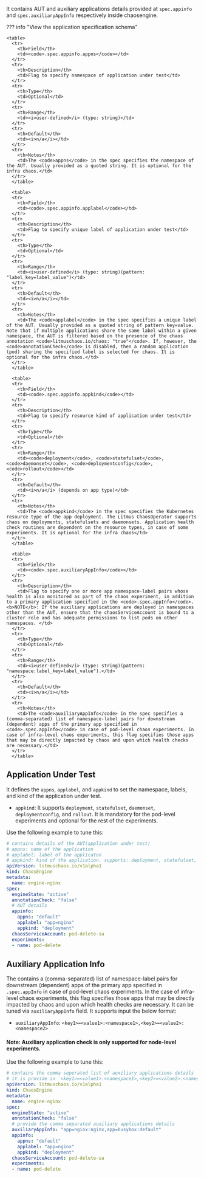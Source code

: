 It contains AUT and auxiliary applications details provided at `spec.appinfo` and `spec.auxiliaryAppInfo` respectively inside chaosengine.

??? info "View the application specification schema"

    <table>
      <tr>
        <th>Field</th>
        <td><code>.spec.appinfo.appns</code></td>
      </tr>
      <tr>
        <th>Description</th>
        <td>Flag to specify namespace of application under test</td>
      </tr>
      <tr>
        <th>Type</th>
        <td>Optional</td>
      </tr>
      <tr>
        <th>Range</th>
        <td><i>user-defined</i> (type: string)</td>
      </tr>
      <tr>
        <th>Default</th>
        <td><i>n/a</i></td>
      </tr>
      <tr>
        <th>Notes</th>
        <td>The <code>appns</code> in the spec specifies the namespace of the AUT. Usually provided as a quoted string. It is optional for the infra chaos.</td>
      </tr>
      </table>

      <table>
      <tr>
        <th>Field</th>
        <td><code>.spec.appinfo.applabel</code></td>
      </tr>
      <tr>
        <th>Description</th>
        <td>Flag to specify unique label of application under test</td>
      </tr>
      <tr>
        <th>Type</th>
        <td>Optional</td>
      </tr>
      <tr>
        <th>Range</th>
        <td><i>user-defined</i> (type: string)(pattern: "label_key=label_value")</td>
      </tr>
      <tr>
        <th>Default</th>
        <td><i>n/a</i></td>
      </tr>
      <tr>
        <th>Notes</th>
        <td>The <code>applabel</code> in the spec specifies a unique label of the AUT. Usually provided as a quoted string of pattern key=value. Note that if multiple applications share the same label within a given namespace, the AUT is filtered based on the presence of the chaos annotation <code>litmuschaos.io/chaos: "true"</code>. If, however, the <code>annotationCheck</code> is disabled, then a random application (pod) sharing the specified label is selected for chaos. It is optional for the infra chaos.</td>
      </tr>
      </table>

      <table>
      <tr>
        <th>Field</th>
        <td><code>.spec.appinfo.appkind</code></td>
      </tr>
      <tr>
        <th>Description</th>
        <td>Flag to specify resource kind of application under test</td>
      </tr>
      <tr>
        <th>Type</th>
        <td>Optional</td>
      </tr>
      <tr>
        <th>Range</th>
        <td><code>deployment</code>, <code>statefulset</code>, <code>daemonset</code>, <code>deploymentconfig</code>, <code>rollout</code></td>
      </tr>
      <tr>
        <th>Default</th>
        <td><i>n/a</i> (depends on app type)</td>
      </tr>
      <tr>
        <th>Notes</th>
        <td>The <code>appkind</code> in the spec specifies the Kubernetes resource type of the app deployment. The Litmus ChaosOperator supports chaos on deployments, statefulsets and daemonsets. Application health check routines are dependent on the resource types, in case of some experiments. It is optional for the infra chaos</td>
      </tr>
      </table>

      <table>
      <tr>
        <th>Field</th>
        <td><code>.spec.auxiliaryAppInfo</code></td>
      </tr>
      <tr>
        <th>Description</th>
        <td>Flag to specify one or more app namespace-label pairs whose health is also monitored as part of the chaos experiment, in addition to a primary application specified in the <code>.spec.appInfo</code>. <b>NOTE</b>: If the auxiliary applications are deployed in namespaces other than the AUT, ensure that the chaosServiceAccount is bound to a cluster role and has adequate permissions to list pods on other namespaces. </td>
      </tr>
      <tr>
        <th>Type</th>
        <td>Optional</td>
      </tr>
      <tr>
        <th>Range</th>
        <td><i>user-defined</i> (type: string)(pattern: "namespace:label_key=label_value").</td>
      </tr>
      <tr>
        <th>Default</th>
        <td><i>n/a</i></td>
      </tr>
      <tr>
        <th>Notes</th>
        <td>The <code>auxiliaryAppInfo</code> in the spec specifies a (comma-separated) list of namespace-label pairs for downstream (dependent) apps of the primary app specified in <code>.spec.appInfo</code> in case of pod-level chaos experiments. In case of infra-level chaos experiments, this flag specifies those apps that may be directly impacted by chaos and upon which health checks are necessary.</td>
      </tr>
      </table>

## Application Under Test

It defines the `appns`, `applabel`, and `appkind` to set the namespace, labels, and kind of the application under test.

- `appkind`: It supports `deployment`, `statefulset`, `daemonset`, `deploymentconfig`, and `rollout`.
It is mandatory for the pod-level experiments and optional for the rest of the experiments.

Use the following example to tune this:

[embedmd]:# (https://raw.githubusercontent.com/litmuschaos/litmus/master/mkdocs/docs/experiments/concepts/chaos-resources/chaos-engine/engine-spec/app-info.yaml yaml)
```yaml
# contains details of the AUT(application under test)
# appns: name of the application
# applabel: label of the applicaton
# appkind: kind of the application. supports: deployment, statefulset, daemonset, rollout, deploymentconfig
apiVersion: litmuschaos.io/v1alpha1
kind: ChaosEngine
metadata:
  name: engine-nginx
spec:
  engineState: "active"
  annotationCheck: "false"
  # AUT details
  appinfo:
    appns: "default"
    applabel: "app=nginx"
    appkind: "deployment"
  chaosServiceAccount: pod-delete-sa
  experiments:
  - name: pod-delete

```

## Auxiliary Application Info

The contains a (comma-separated) list of namespace-label pairs for downstream (dependent) apps of the primary app specified in `.spec.appInfo` in case of pod-level chaos experiments. In the case of infra-level chaos experiments, this flag specifies those apps that may be directly impacted by chaos and upon which health checks are necessary.
It can be tuned via `auxiliaryAppInfo` field. It supports input the below format:
- `auxiliaryAppInfo`: `<key1>=<value1>:<namespace1>,<key2>=<value2>:<namespace2>`

#### Note: Auxiliary application check is only supported for node-level experiments.

Use the following example to tune this:

[embedmd]:# (https://raw.githubusercontent.com/litmuschaos/litmus/master/mkdocs/docs/experiments/concepts/chaos-resources/chaos-engine/engine-spec/auxiliary-appinfo.yaml yaml)
```yaml
# contains the comma seperated list of auxiliary applications details
# it is provide in `<key1>=<value1>:<namespace1>,<key2>=<value2>:<namespace2>` format
apiVersion: litmuschaos.io/v1alpha1
kind: ChaosEngine
metadata:
  name: engine-nginx
spec:
  engineState: "active"
  annotationCheck: "false"
  # provide the comma separated auxiliary applications details
  auxiliaryAppInfo: "app=nginx:nginx,app=busybox:default"
  appinfo:
    appns: "default"
    applabel: "app=nginx"
    appkind: "deployment"
  chaosServiceAccount: pod-delete-sa
  experiments:
  - name: pod-delete

```
